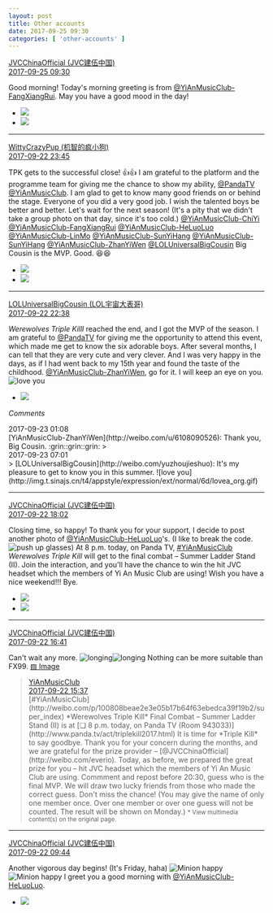 ```yaml
---
layout: post
title: Other accounts
date: 2017-09-25 09:30
categories: [ 'other-accounts' ]
---
```


<div class="weibo-post-name">
  <a href="http://weibo.com/everio">JVCChinaOfficial (JVC建伍中国)</a>
</div>
<div class="weibo-info">
  <a href="http://weibo.com/2539816551/FnpzFA4V0">2017-09-25 09:30</a>
</div>

Good morning! Today's morning greeting is from [@YiAnMusicClub-FangXiangRui](http://weibo.com/u/6117583008). May you have a good mood in the day!

<!-- more -->

<ul class="weibo-pic-list-1">
  <li class="weibo-pic">
    <a href="http://wx2.sinaimg.cn/mw690/97628667ly1fjvjxowti2j20jw0jw11y.jpg"><img src="//wx2.sinaimg.cn/thumb150/97628667ly1fjvjxowti2j20jw0jw11y.jpg" /></a>
  </li>
  <li class="weibo-pic">
    <a href="http://wx4.sinaimg.cn/mw690/97628667ly1fjvjxnpx90j20l10l1qbp.jpg"><img src="//wx4.sinaimg.cn/thumb150/97628667ly1fjvjxnpx90j20l10l1qbp.jpg" /></a>
  </li>
</ul>

---

<div class="weibo-post-name">
  <a href="http://weibo.com/u/5706219726">WittyCrazyPup (机智的疯小狗)</a>
</div>
<div class="weibo-info">
  <a href="http://weibo.com/5706219726/Fn2TappR3">2017-09-22 23:45</a>
</div>

TPK gets to the successful close! :thumbsup::thumbsup: I am grateful to the platform and the programme team for giving me the chance to show my ability, [@PandaTV](http://weibo.com/PandaTV) [@YiAnMusicClub](http://weibo.com/u/6094546964). I am glad to get to know many good friends on or behind the stage. Everyone of you did a very good job. I wish the talented boys be better and better. Let's wait for the next season! (It's a pity that we didn't take a group photo on that day, since it's too cold.) [@YiAnMusicClub-ChiYi](http://weibo.com/u/6117581836) [@YiAnMusicClub-FangXiangRui](http://weibo.com/u/6117583008) [@YiAnMusicClub-HeLuoLuo](http://weibo.com/u/6117570574) [@YiAnMusicClub-LinMo](http://weibo.com/u/6108312042) [@YiAnMusicClub-SunYiHang](http://weibo.com/u/6108316220) [@YiAnMusicClub-SunYiHang](http://weibo.com/u/6108316220) [@YiAnMusicClub-ZhanYiWen](http://weibo.com/u/6108090526) [@LOLUniversalBigCousin](http://weibo.com/yuzhoujieshuo) Big Cousin is the MVP. Good. :laughing::laughing:

<ul class="weibo-pic-list-1">
  <li class="weibo-pic">
    <a href="http://wx1.sinaimg.cn/mw690/006eaIq2gy1fjsrkvb2ztg30a906ddk7.gif"><img src="//wx1.sinaimg.cn/thumb150/006eaIq2gy1fjsrkvb2ztg30a906ddk7.gif" /></a>
  </li>
  <li class="weibo-pic">
    <a href="http://wx4.sinaimg.cn/mw690/006eaIq2gy1fjsrqbj68xj30qo0zk7dt.jpg"><img src="//wx4.sinaimg.cn/thumb150/006eaIq2gy1fjsrqbj68xj30qo0zk7dt.jpg" /></a>
  </li>
</ul>

---

<div class="weibo-post-name">
  <a href="http://weibo.com/yuzhoujieshuo">LOLUniversalBigCousin (LOL宇宙大表哥)</a>
</div>
<div class="weibo-info">
  <a href="http://weibo.com/2340144597/Fn2rQlQX7">2017-09-22 22:38</a>
</div>

*Werewolves Triple Killl* reached the end, and I got the MVP of the season. I am grateful to [@PandaTV](http://weibo.com/PandaTV) for giving me the opportunity to attend this event, which made me get to know the six adorable boys. After several months, I can tell that they are very cute and very clever. And I was very happy in the days, as if I had went back to my 15th year and found the taste of the childhood. [@YiAnMusicClub-ZhanYiWen](http://weibo.com/u/6108090526), go for it. I will keep an eye on you. ![love you](http://img.t.sinajs.cn/t4/appstyle/expression/ext/normal/6d/lovea_org.gif)

<ul class="weibo-pic-list-1">
  <li class="weibo-pic">
    <a href="http://wx4.sinaimg.cn/mw690/8b7bc5d5ly1fjsppq3idpj20qo0zkn26.jpg"><img src="//wx4.sinaimg.cn/thumb150/8b7bc5d5ly1fjsppq3idpj20qo0zkn26.jpg" /></a>
  </li>
</ul>

*Comments*

<div class="weibo-info">2017-09-23 01:08</div>
[YiAnMusicClub-ZhanYiWen](http://weibo.com/u/6108090526): Thank you, Big Cousin. :grin::grin::grin:
> <div class="weibo-info">2017-09-23 07:01</div>
> [LOLUniversalBigCousin](http://weibo.com/yuzhoujieshuo): It's my pleasure to get to know you in this summer. ![love you](http://img.t.sinajs.cn/t4/appstyle/expression/ext/normal/6d/lovea_org.gif)

---

<div class="weibo-post-name">
  <a href="http://weibo.com/everio">JVCChinaOfficial (JVC建伍中国)</a>
</div>
<div class="weibo-info">
  <a href="http://weibo.com/2539816551/Fn0DP4gqB">2017-09-22 18:02</a>
</div>

Closing time, so happy! To thank you for your support, I decide to post another photo of [@YiAnMusicClub-HeLuoLuo](http://weibo.com/u/6117570574)'s. (I like to break the code. ![push up glasses](http://img.t.sinajs.cn/t4/appstyle/expression/ext/normal/fc/moren_bbjdnew_org.png)) At 8 p.m. today, on Panda TV, [#YiAnMusicClub](http://weibo.com/p/100808beae2e3e05b17b64f63ebedca39f19b2/super_index) *Werewolves Triple Kill* will get to the final combat – Summer Ladder Stand (II). Join the interaction, and you'll have the chance to win the hit JVC headset which the members of Yi An Music Club are using! Wish you have a nice weekend!!! Bye.

<ul class="weibo-pic-list-1">
  <li class="weibo-pic">
    <a href="http://wx1.sinaimg.cn/mw690/97628667ly1fjshwfi9yaj20q00q0tjk.jpg"><img src="//wx1.sinaimg.cn/thumb150/97628667ly1fjshwfi9yaj20q00q0tjk.jpg" /></a>
  </li>
  <li class="weibo-pic">
    <a href="http://wx1.sinaimg.cn/mw690/97628667ly1fjshwldcf7j20j60rxn7g.jpg"><img src="//wx1.sinaimg.cn/thumb150/97628667ly1fjshwldcf7j20j60rxn7g.jpg" /></a>
  </li>
</ul>

---

<div class="weibo-post-name">
  <a href="http://weibo.com/everio">JVCChinaOfficial (JVC建伍中国)</a>
</div>
<div class="weibo-info">
  <a href="http://weibo.com/2539816551/Fn06TfvT7">2017-09-22 16:41</a>
</div>

Can't wait any more. ![longing](http://img.t.sinajs.cn/t4/appstyle/expression/ext/normal/37/moren_chongjing_org.png)![longing](http://img.t.sinajs.cn/t4/appstyle/expression/ext/normal/37/moren_chongjing_org.png) Nothing can be more suitable than FX99. [▨ Image](http://wx2.sinaimg.cn/mw1024/97628667gy1fjsfij1i21j20iz0sggt4.jpg)

> <div class="weibo-post-name">
>   <a href="http://weibo.com/u/6094546964">YiAnMusicClub</a>
> </div>
> <div class="weibo-info">
>   <a href="http://weibo.com/6094546964/FmZH7wWW1">2017-09-22 15:37</a>
> </div>
> [#YiAnMusicClub](http://weibo.com/p/100808beae2e3e05b17b64f63ebedca39f19b2/super_index) *Werewolves Triple Kill* Final Combat – Summer Ladder Stand (II) is at [❏ 8 p.m. today, on Panda TV (Room 943033)](http://www.panda.tv/act/triplekill2017.html)  
> It is time for *Triple Kill* to say goodbye. Thank you for your concern during the months, and we are grateful for the prize provider – [@JVCChinaOfficial](http://weibo.com/everio). Today, as before, we prepared the great prize for you – hit JVC headset which the members of Yi An Music Club are using. Commment and repost before 20:30, guess who is the final MVP. We will draw two lucky friends from those who made the correct guess. Don't miss the chance! (You may give the name of only one member once. Over one member or over one guess will not be counted. The result will be shown on Monday.)  
> <small>* View multimedia content(s) on the original page.</small>

---

<div class="weibo-post-name">
  <a href="http://weibo.com/everio">JVCChinaOfficial (JVC建伍中国)</a>
</div>
<div class="weibo-info">
  <a href="http://weibo.com/2539816551/FmXnwhh0x">2017-09-22 09:44</a>
</div>

Another vigorous day begins! (It's Friday, haha) ![Minion happy](http://img.t.sinajs.cn/t4/appstyle/expression/ext/normal/8d/xiaohuangren_gaoxing_org.png)![Minion happy](http://img.t.sinajs.cn/t4/appstyle/expression/ext/normal/8d/xiaohuangren_gaoxing_org.png) I greet you a good morning with [@YiAnMusicClub-HeLuoLuo](http://weibo.com/u/6117570574).

<ul class="weibo-pic-list-1">
  <li class="weibo-pic">
    <a href="http://wx4.sinaimg.cn/mw690/97628667ly1fjs3hzhm6zj20b20b2acu.jpg"><img src="//wx4.sinaimg.cn/thumb150/97628667ly1fjs3hzhm6zj20b20b2acu.jpg" /></a>
  </li>
</ul>

